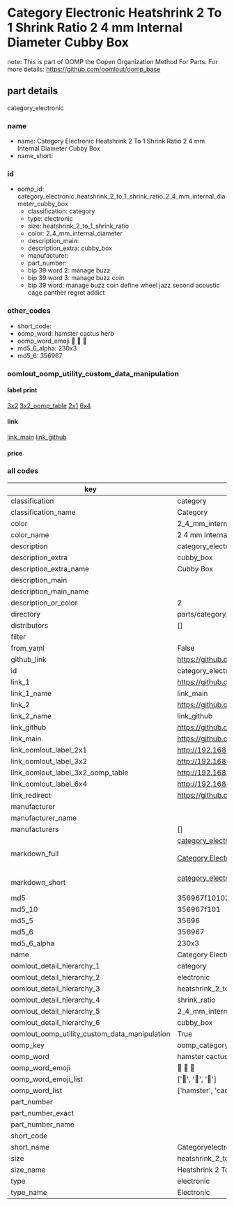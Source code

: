 # Category Electronic Heatshrink 2 To 1 Shrink Ratio 2 4 mm Internal Diameter Cubby Box  

note: This is part of OOMP the Oopen Organization Method For Parts. For more details: https://github.com/oomlout/oomp_base

##  part details
  



category_electronic



### name
* name: Category Electronic Heatshrink 2 To 1 Shrink Ratio 2 4 mm Internal Diameter Cubby Box
* name_short: 
### id
* oomp_id: category_electronic_heatshrink_2_to_1_shrink_ratio_2_4_mm_internal_diameter_cubby_box
  * classification: category
  * type: electronic
  * size: heatshrink_2_to_1_shrink_ratio
  * color: 2_4_mm_internal_diameter
  * description_main: 
  * description_extra: cubby_box
  * manufacturer: 
  * part_number: 
  * bip 39 word 2: manage buzz
  * bip 39 word 3: manage buzz coin
  * bip 39 word: manage buzz coin define wheel jazz second acoustic cage panther regret addict

### other_codes
* short_code: 
* oomp_word: hamster cactus herb
* oomp_word_emoji :hamster: :cactus: :herb:
* md5_6_alpha: 230x3
* md5_6: 356967






### oomlout_oomp_utility_custom_data_manipulation
#### label print
[3x2](http://192.168.1.245:1112/?label=oomp%20230x3)
[3x2_oomp_table](http://192.168.1.108:1112/?label=oomp%20230x3)
[2x1](http://192.168.1.242:1112/?label=oomp%20230x3)
[6x4](http://192.168.1.55:1112/?label=oomp%20230x3)    

#### link

[link_main](https://github.com/oomlout/oomlout_oomp_version_1_messy/tree/main/parts/category_electronic_heatshrink_2_to_1_shrink_ratio_2_4_mm_internal_diameter_cubby_box) [link_github](https://github.com/oomlout/oomlout_oomp_version_1_messy/tree/main/parts/category_electronic_heatshrink_2_to_1_shrink_ratio_2_4_mm_internal_diameter_cubby_box)                             

#### price







### all codes 
| key | value |  
| --- | --- |  
| classification | category |  
| classification_name | Category |  
| color | 2_4_mm_internal_diameter |  
| color_name | 2 4 mm Internal Diameter |  
| description | category_electronic |  
| description_extra | cubby_box |  
| description_extra_name | Cubby Box |  
| description_main |  |  
| description_main_name |  |  
| description_or_color | 2  |  
| directory | parts/category_electronic_heatshrink_2_to_1_shrink_ratio_2_4_mm_internal_diameter_cubby_box |  
| distributors | [] |  
| filter |  |  
| from_yaml | False |  
| github_link | https://github.com/oomlout/oomlout_oomp_part_src/tree/main/parts/category_electronic_heatshrink_2_to_1_shrink_ratio_2_4_mm_internal_diameter_cubby_box |  
| id | category_electronic_heatshrink_2_to_1_shrink_ratio_2_4_mm_internal_diameter_cubby_box |  
| link_1 | https://github.com/oomlout/oomlout_oomp_version_1_messy/tree/main/parts/category_electronic_heatshrink_2_to_1_shrink_ratio_2_4_mm_internal_diameter_cubby_box |  
| link_1_name | link_main |  
| link_2 | https://github.com/oomlout/oomlout_oomp_version_1_messy/tree/main/parts/category_electronic_heatshrink_2_to_1_shrink_ratio_2_4_mm_internal_diameter_cubby_box |  
| link_2_name | link_github |  
| link_github | https://github.com/oomlout/oomlout_oomp_version_1_messy/tree/main/parts/category_electronic_heatshrink_2_to_1_shrink_ratio_2_4_mm_internal_diameter_cubby_box |  
| link_main | https://github.com/oomlout/oomlout_oomp_version_1_messy/tree/main/parts/category_electronic_heatshrink_2_to_1_shrink_ratio_2_4_mm_internal_diameter_cubby_box |  
| link_oomlout_label_2x1 | http://192.168.1.242:1112/?label=oomp%20230x3 |  
| link_oomlout_label_3x2 | http://192.168.1.245:1112/?label=oomp%20230x3 |  
| link_oomlout_label_3x2_oomp_table | http://192.168.1.108:1112/?label=oomp%20230x3 |  
| link_oomlout_label_6x4 | http://192.168.1.55:1112/?label=oomp%20230x3 |  
| link_redirect | https://github.com/oomlout/oomlout_oomp_version_1_messy/tree/main/parts/category_electronic_heatshrink_2_to_1_shrink_ratio_2_4_mm_internal_diameter_cubby_box |  
| manufacturer |  |  
| manufacturer_name |  |  
| manufacturers | [] |  
| markdown_full | [category_electronic_heatshrink_2_to_1_shrink_ratio_2_4_mm_internal_diameter_cubby_box](none)<br>[](none)<br>[Category Electronic Heatshrink 2 To 1 Shrink Ratio 2 4 Mm Internal Diameter Cubby Box](none)<br><br> |  
| markdown_short | [category_electronic_heatshrink_2_to_1_shrink_ratio_2_4_mm_internal_diameter_cubby_box](none)<br><br> |  
| md5 | 356967f10102184dddfd03985ac7e437 |  
| md5_10 | 356967f101 |  
| md5_5 | 35696 |  
| md5_6 | 356967 |  
| md5_6_alpha | 230x3 |  
| name | Category Electronic Heatshrink 2 To 1 Shrink Ratio 2 4 mm Internal Diameter Cubby Box |  
| oomlout_detail_hierarchy_1 | category |  
| oomlout_detail_hierarchy_2 | electronic |  
| oomlout_detail_hierarchy_3 | heatshrink_2_to_1 |  
| oomlout_detail_hierarchy_4 | shrink_ratio |  
| oomlout_detail_hierarchy_5 | 2_4_mm_internal_diameter |  
| oomlout_detail_hierarchy_6 | cubby_box |  
| oomlout_oomp_utility_custom_data_manipulation | True |  
| oomp_key | oomp_category_electronic_heatshrink_2_to_1_shrink_ratio_2_4_mm_internal_diameter_cubby_box |  
| oomp_word | hamster cactus herb |  
| oomp_word_emoji | :hamster: :cactus: :herb: |  
| oomp_word_emoji_list | [':hamster:', ':cactus:', ':herb:'] |  
| oomp_word_list | ['hamster', 'cactus', 'herb'] |  
| part_number |  |  
| part_number_exact |  |  
| part_number_name |  |  
| short_code |  |  
| short_name | Categoryelectronic |  
| size | heatshrink_2_to_1_shrink_ratio |  
| size_name | Heatshrink 2 To 1 Shrink Ratio |  
| type | electronic |  
| type_name | Electronic |  
